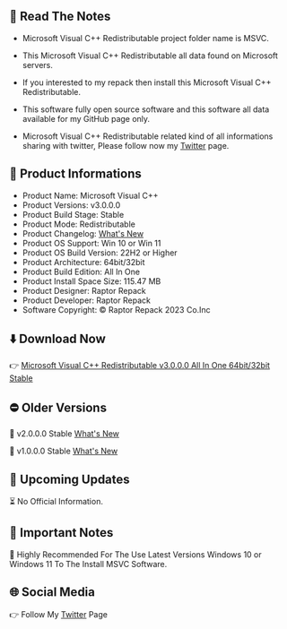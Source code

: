 📝 Read The Notes
-----------------

- Microsoft Visual C++ Redistributable project folder name  is MSVC.

- This Microsoft Visual C++ Redistributable all data found on Microsoft servers.

- If you interested to my repack then install this Microsoft Visual C++ Redistributable.

- This software fully open source software and this software all data available for my GitHub page only.

- Microsoft Visual C++ Redistributable related kind of all informations sharing with twitter, Please follow now my [Twitter](https://www.twitter.com/raptorrepack) page.

📑 Product Informations
-----------------------
- Product Name: Microsoft Visual C++
- Product Versions: v3.0.0.0
- Product Build Stage: Stable
- Product Mode: Redistributable
- Product Changelog: [What's New](https://github.com/RaptorRepack/MSVC/releases/tag/v3.0.0)
- Product OS Support: Win 10 or Win 11
- Product OS Build Version: 22H2 or Higher
- Product Architecture: 64bit/32bit
- Product Build Edition: All In One
- Product Install Space Size: 115.47 MB
- Product Designer: Raptor Repack
- Product Developer: Raptor Repack
- Software Copyright: © Raptor Repack 2023 Co.Inc

⬇️ Download Now
---------------
👉 [Microsoft Visual C++ Redistributable v3.0.0.0 All In One 64bit/32bit Stable](https://github.com/RaptorRepack/MSVC/releases/download/v3.0.0/MSVC_v3.0.0.0_x64_x86.exe)

⛔ Older Versions
-----------------
🚫 v2.0.0.0 Stable [What's New](https://github.com/RaptorRepack/MSVC/releases/tag/v2.0.0)

🚫 v1.0.0.0 Stable [What's New](https://github.com/RaptorRepack/MSVC/releases/tag/v1.0.0)

📢 Upcoming Updates
-------------------
⏳ No Official Information.

📝 Important Notes
------------------
🔴 Highly Recommended For The Use Latest Versions Windows 10 or Windows 11 To The Install MSVC Software.

🌐 Social Media
---------------
👉 Follow My [Twitter](https://www.twitter.com/raptorrepack) Page
